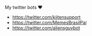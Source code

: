 My twitter bots ♥️

* https://twitter.com/kiitensupport
* https://twitter.com/MemesBrasilPai
* https://twitter.com/aliensguybot
